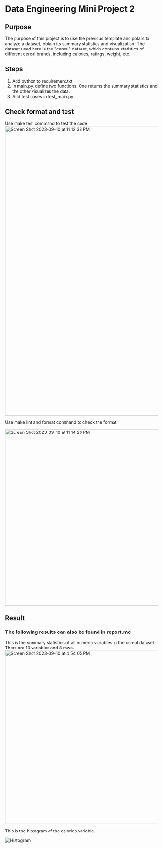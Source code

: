 # Data Engineering Mini Project 2
## Purpose
The purpose of this project is to use the previous template and polars to analyze a dataset, obtain its summary statistics and visualization. The dataset used here is the "cereal" dataset, which contains statistics of different cereal brands, including calories, ratings, weight, etc.

## Steps
1. Add python to requirement.txt
2. In main.py, define two functions. One returns the summary statistics and the other visualizes the data.
3. Add test cases in test_main.py.  

## Check format and test
Use make test command to test the code
<img width="954" alt="Screen Shot 2023-09-10 at 11 12 38 PM" src="https://github.com/nogibjj/KatherineT.W2/assets/143833511/31148657-b039-411b-b216-1c593fb48600">

Use make lint and format command to check the format



<img width="582" alt="Screen Shot 2023-09-10 at 11 14 20 PM" src="https://github.com/nogibjj/KatherineT.W2/assets/143833511/045bb7e5-37da-4b97-9c20-2ad734453bc0">


## Result
### The following results can also be found in report.md
This is the summary statistics of all numeric variables in the cereal dataset. There are 13 variables and 8 rows. 
<img width="573" alt="Screen Shot 2023-09-10 at 4 54 05 PM" src="https://github.com/nogibjj/KatherineT.W2/assets/143833511/5e2ed863-c0c6-41e1-b8ff-45431ae33650">

This is the histogram of the calories variable. 

![Histogram](https://github.com/nogibjj/KatherineT.W2/assets/143833511/f400a3a4-8163-487b-9755-2447c46e0800)
 
